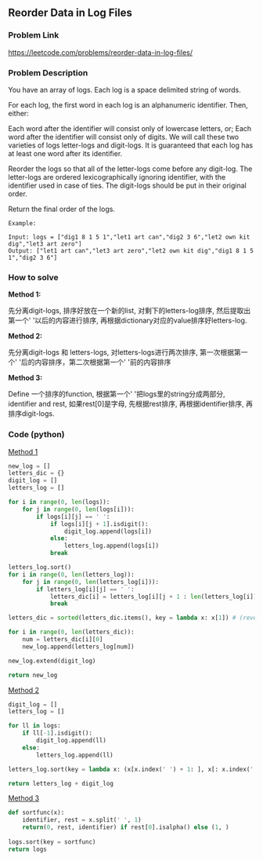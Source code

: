 ## Reorder Data in Log Files

### Problem Link
https://leetcode.com/problems/reorder-data-in-log-files/

### Problem Description 

You have an array of logs.  Each log is a space delimited string of words.

For each log, the first word in each log is an alphanumeric identifier.  Then, either:

Each word after the identifier will consist only of lowercase letters, or;
Each word after the identifier will consist only of digits.
We will call these two varieties of logs letter-logs and digit-logs.  It is guaranteed that each log has at least one word after its identifier.

Reorder the logs so that all of the letter-logs come before any digit-log.  The letter-logs are ordered lexicographically ignoring identifier, with the identifier used in case of ties.  The digit-logs should be put in their original order.

Return the final order of the logs.


```
Example:

Input: logs = ["dig1 8 1 5 1","let1 art can","dig2 3 6","let2 own kit dig","let3 art zero"]
Output: ["let1 art can","let3 art zero","let2 own kit dig","dig1 8 1 5 1","dig2 3 6"]

```


### How to solve 

**Method 1:** 

先分离digit-logs, 排序好放在一个新的list, 对剩下的letters-log排序, 然后提取出第一个' '以后的内容进行排序, 再根据dictionary对应的value排序好letters-log.

**Method 2:**

先分离digit-logs 和 letters-logs, 对letters-logs进行两次排序, 第一次根据第一个' '后的内容排序，第二次根据第一个' '前的内容排序

**Method 3:**

Define 一个排序的function, 根据第一个' '把logs里的string分成两部分, identifier and rest, 如果rest[0]是字母, 先根据rest排序, 再根据identifier排序, 再排序digit-logs. 


### Code (python)

[Method 1](https://github.com/yanray/leetcode/blob/master/problems/0937Reorder_Data_in_Log_Files/0937Reorder_Data_in_Log_Files1.py)

```python
new_log = []
letters_dic = {}		
digit_log = []			
letters_log = []			

for i in range(0, len(logs)):
    for j in range(0, len(logs[i])):
        if logs[i][j] == ' ':
            if logs[i][j + 1].isdigit():
                digit_log.append(logs[i])
            else:
                letters_log.append(logs[i])
            break

letters_log.sort()
for i in range(0, len(letters_log)):
    for j in range(0, len(letters_log[i])):
        if letters_log[i][j] == ' ':
            letters_dic[i] = letters_log[i][j + 1 : len(letters_log[i])]
            break

letters_dic = sorted(letters_dic.items(), key = lambda x: x[1]) # (reverse = True)

for i in range(0, len(letters_dic)):
    num = letters_dic[i][0]
    new_log.append(letters_log[num])

new_log.extend(digit_log)

return new_log
```

[Method 2](https://github.com/yanray/leetcode/blob/master/problems/0937Reorder_Data_in_Log_Files/0937Reorder_Data_in_Log_Files2.py)

```python
digit_log = []
letters_log = []

for ll in logs:
    if ll[-1].isdigit():
        digit_log.append(ll)
    else:
        letters_log.append(ll)

letters_log.sort(key = lambda x: (x[x.index(' ') + 1: ], x[: x.index(' ') ]))

return letters_log + digit_log
```

[Method 3](https://github.com/yanray/leetcode/blob/master/problems/0937Reorder_Data_in_Log_Files/0937Reorder_Data_in_Log_Files3.py)
```python
def sortfunc(x):
    identifier, rest = x.split(' ', 1)
    return(0, rest, identifier) if rest[0].isalpha() else (1, )
    
logs.sort(key = sortfunc)
return logs
```